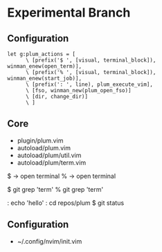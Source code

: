 # Experimental Branch

## Configuration
```viml
let g:plum_actions = [
      \ [prefix('$ ', [visual, terminal_block]), winman_enew(open_term)], 
      \ [prefix('% ', [visual, terminal_block]), winman_enew(start_job)], 
      \ [prefix(': ', line), plum_execute_vim], 
      \ [fso, winman_new(plum_open_fso)]
      \ [dir, change_dir)]
      \ ]
```

## Core
- plugin/plum.vim
- autoload/plum.vim
- autoload/plum/util.vim
- autoload/plum/term.vim

$ <terminal cmd> -> open terminal
% <terminal cmd> -> open terminal

$ git grep 'term'
% git grep 'term'

: echo 'hello'
: cd repos/plum
$ git status


## Configuration
- ~/.config/nvim/init.vim
